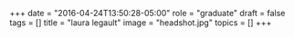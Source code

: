 +++
date = "2016-04-24T13:50:28-05:00"
role = "graduate"
draft = false
tags = []
title = "laura legault"
image = "headshot.jpg"
topics = []
+++
